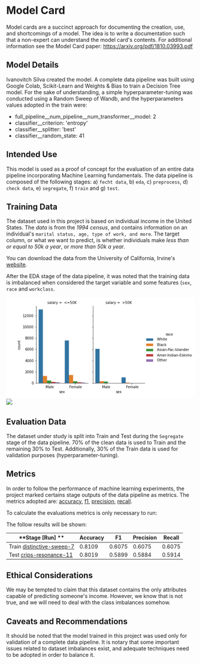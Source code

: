# Model Card

Model cards are a succinct approach for documenting the creation, use, and shortcomings of a model. The idea is to write a documentation such that a non-expert can understand the model card's contents. For additional information see the Model Card paper: https://arxiv.org/pdf/1810.03993.pdf

## Model Details
Ivanovitch Silva created the model. A complete data pipeline was built using Google Colab, Scikit-Learn and Weights & Bias to train a Decision Tree model. For the sake of understanding, a simple hyperparameter-tuning was conducted using a Random Sweep of Wandb, and the hyperparameters values adopted in the train were:

- full_pipeline__num_pipeline__num_transformer__model: 2
- classifier__criterion: 'entropy'
- classifier__splitter: 'best'
- classifier__random_state: 41

## Intended Use
This model is used as a proof of concept for the evaluation of an entire data pipeline incorporating Machine Learning fundamentals. The data pipeline is composed of the following stages: a) ``fecht data``, b) ``eda``, c) ``preprocess``, d) ``check data``, e) ``segregate``, f) ``train`` and g) ``test``.

## Training Data

The dataset used in this project is based on individual income in the United States. The *data* is from the *1994 census*, and contains information on an individual's ``marital status, age, type of work, and more``. The target column, or what we want to predict, is whether individuals make *less than or equal to 50k a year*, or *more than 50k a year*.

You can download the data from the University of California, Irvine's [website](http://archive.ics.uci.edu/ml/datasets/Adult).

After the EDA stage of the data pipeline, it was noted that the training data is imbalanced when considered the target variable and some features (``sex``, ``race`` and ``workclass``. 

<img width="600" src="../../../images/gender_race.png"><img width="600" src="../images/gender_workclass.png">

## Evaluation Data
The dataset under study is split into Train and Test during the ``Segregate`` stage of the data pipeline. 70% of the clean data is used to Train and the remaining 30% to Test. Additionally, 30% of the Train data is used for validation purposes (hyperparameter-tuning). 

## Metrics
In order to follow the performance of machine learning experiments, the project marked certains stage outputs of the data pipeline as metrics. The metrics adopted are: [accuracy](https://scikit-learn.org/stable/modules/generated/sklearn.metrics.accuracy_score.html), [f1](https://scikit-learn.org/stable/modules/generated/sklearn.metrics.f1_score.html#sklearn.metrics.f1_score), [precision](https://scikit-learn.org/stable/modules/generated/sklearn.metrics.precision_score.html#sklearn.metrics.precision_score), [recall](https://scikit-learn.org/stable/modules/generated/sklearn.metrics.recall_score.html#sklearn.metrics.recall_score).

To calculate the evaluations metrics is only necessary to run:

The follow results will be shown:

 **Stage [Run] **                        | **Accuracy** | **F1** | **Precision** | **Recall** | 
---------------------------------|--------------|--------|---------------|------------|
 Train [distinctive-sweep-7](https://wandb.ai/ivanovitchm/decision_tree/runs/f40ujfaq/overview?workspace=user-ivanovitchm) | 0.8109       | 0.6075 | 0.6075        | 0.6075     |  
 Test [crips-resonance-11](https://wandb.ai/ivanovitchm/decision_tree/runs/1wg7ibyy/overview?workspace=user-ivanovitchm)  | 0.8019       | 0.5899 | 0.5884        | 0.5914     |


## Ethical Considerations

We may be tempted to claim that this dataset contains the only attributes capable of predicting someone's income. However, we know that is not true, and we will need to deal with the class imbalances somehow.

## Caveats and Recommendations
It should be noted that the model trained in this project was used only for validation of a complete data pipeline. It is notary that some important issues related to dataset imbalances exist, and adequate techniques need to be adopted in order to balance it.